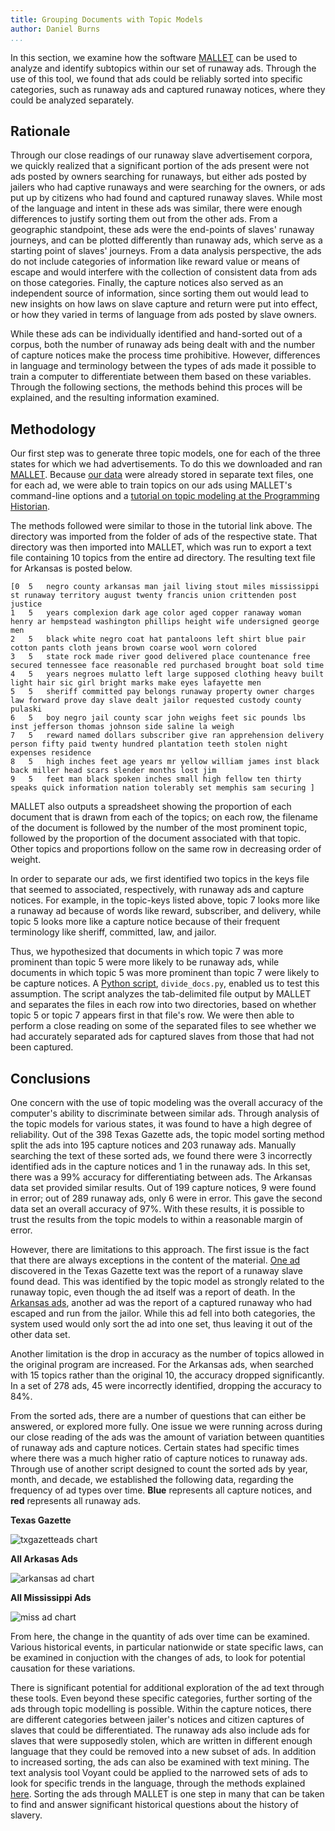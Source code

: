 ```yaml
---
title: Grouping Documents with Topic Models
author: Daniel Burns
...
```


In this section, we examine how the software [MALLET](http://mallet.cs.umass.edu) can be used to analyze and identify subtopics within our set of runaway ads. Through the use of this tool, we found that ads could be reliably sorted into specific categories, such as runaway ads and captured runaway notices, where they could be analyzed separately. 

## Rationale

Through our close readings of our runaway slave advertisement corpora, we quickly realized that a significant portion of the ads present were not ads posted by owners searching for runaways, but either ads posted by jailers who had captive runaways and were searching for the owners, or ads put up by citizens who had found and captured runaway slaves. While most of the language and intent in these ads was similar, there were enough differences to justify sorting them out from the other ads.  From a geographic standpoint, these ads were the end-points of slaves' runaway journeys, and can be plotted differently than runaway ads, which serve as a starting point of slaves' journeys.  From a data analysis perspective, the ads do not include categories of information like reward value or means of escape and would interfere with the collection of consistent data from ads on those categories.  Finally, the capture notices also served as an independent source of information, since sorting them out would lead to new insights on how laws on slave capture and return were put into effect, or how they varied in terms of language from ads posted by slave owners.

While these ads can be individually identified and hand-sorted out of a corpus, both the number of runaway ads being dealt with and the number of capture notices make the process time prohibitive.  However, differences in language and terminology between the types of ads made it possible to train a computer to differentiate between them based on these variables.  Through the following sections, the methods behind this proces will be explained, and the resulting information examined.

## Methodology

Our first step was to generate three topic models, one for each of the three states for which we had advertisements. To do this we downloaded and ran [MALLET](http://mallet.cs.umass.edu). Because [our data](index.html#our-data) were already stored in separate text files, one for each ad, we were able to train topics on our ads using MALLET's command-line options and a [tutorial on topic modeling at the Programming Historian](http://programminghistorian.org/lessons/topic-modeling-and-mallet).

The methods followed were similar to those in the tutorial link above.  The directory was imported from the folder of ads of the respective state.  That directory was then imported into MALLET, which was run to export a text file containing 10 topics from the entire ad directory.  The resulting text file for Arkansas is posted below.

`````
[0	5	negro county arkansas man jail living stout miles mississippi st runaway territory august twenty francis union crittenden post justice 
1	5	years complexion dark age color aged copper ranaway woman henry ar hempstead washington phillips height wife undersigned george men 
2	5	black white negro coat hat pantaloons left shirt blue pair cotton pants cloth jeans brown coarse wool worn colored 
3	5	state rock made river good delivered place countenance free secured tennessee face reasonable red purchased brought boat sold time 
4	5	years negroes mulatto left large supposed clothing heavy built light hair sic girl bright marks make eyes lafayette men 
5	5	sheriff committed pay belongs runaway property owner charges law forward prove day slave dealt jailor requested custody county pulaski 
6	5	boy negro jail county scar john weighs feet sic pounds lbs inst jefferson thomas johnson side saline la weigh 
7	5	reward named dollars subscriber give ran apprehension delivery person fifty paid twenty hundred plantation teeth stolen night expenses residence 
8	5	high inches feet age years mr yellow william james inst black back miller head scars slender months lost jim 
9	5	feet man black spoken inches small high fellow ten thirty speaks quick information nation tolerably set memphis sam securing ]
`````
MALLET also outputs a spreadsheet showing the proportion of each document that is drawn from each of the topics; on each row, the filename of the document is followed by the number of the most prominent topic, followed by the proportion of the document associated with that topic. Other topics and proportions follow on the same row in decreasing order of weight.

In order to separate our ads, we first identified two topics in the keys file that seemed to associated, respectively, with runaway ads and capture notices. For example, in the topic-keys listed above, topic 7 looks more like a runaway ad because of words like reward, subscriber, and delivery, while topic 5 looks more like a capture notice because of their frequent terminology like sheriff, committed, law, and jailor.

Thus, we hypothesized that documents in which topic 7 was more prominent than topic 5 were more likely to be runaway ads, while documents in which topic 5 was more prominent than topic 7 were likely to be capture notices. A [Python script](https://github.com/ricedh/adparsers/blob/master/divide_docs.py), `divide_docs.py`, enabled us to test this assumption. The script analyzes the tab-delimited file output by MALLET and separates the files in each row into two directories, based on whether topic 5 or topic 7 appears first in that file's row. We were then able to perform a close reading on some of the separated files to see whether we had accurately separated ads for captured slaves from those that had not been captured.

## Conclusions

One concern with the use of topic modeling was the overall accuracy of the computer's ability to discriminate between similar ads.  Through analysis of the topic models for various states, it was found to have a high degree of reliability.  Out of the 398 Texas Gazette ads, the topic model sorting method split the ads into 195 capture notices and 203 runaway ads.  Manually searching the text of these sorted ads, we found there were 3 incorrectly identified ads in the capture notices and 1 in the runaway ads.  In this set, there was a 99% accuracy for differentiating between ads.  The Arkansas data set provided similar results.  Out of 199 capture notices, 9 were found in error; out of 289 runaway ads, only 6 were in error.  This gave the second data set an overall accuracy of 97%.  With these results, it is possible to trust the results from the topic models to within a reasonable margin of error.

However, there are limitations to this approach.  The first issue is the fact that there are always exceptions in the content of the material.  [One ad](http://texashistory.unt.edu/ark:/67531/metapth81420/m1/3/zoom/?zoom=5&lat=6160&lon=744&layers=BT) discovered in the Texas Gazette text was the report of a runaway slave found dead.  This was identified by the topic model as strongly related to the runaway topic, even though the ad itself was a report of death.  In the [Arkansas ads](http://aquila.usm.edu/cgi/viewcontent.cgi?article=1000&context=drs), another ad was the report of a captured runaway who had escaped and run from the jailor.  While this ad fell into both categories, the system used would only sort the ad into one set, thus leaving it out of the other data set.

Another limitation is the drop in accuracy as the number of topics allowed in the original program are increased.  For the Arkansas ads, when searched with 15 topics rather than the original 10, the accuracy dropped significantly.  In a set of 278 ads, 45 were incorrectly identified, dropping the accuracy to 84%.

From the sorted ads, there are a number of questions that can either be answered, or explored more fully.  One issue we were running across during our close reading of the ads was the amount of variation between quantities of runaway ads and capture notices.  Certain states had specific times where there was a much higher ratio of capture notices to runaway ads.  Through use of another script designed to count the sorted ads by year, month, and decade, we established the following data, regarding the frequency of ad types over time.
**Blue** represents all capture notices, and **red** represents all runaway ads.

**Texas Gazette**

![txgazetteads chart](https://cloud.githubusercontent.com/assets/6432995/2812708/040ac072-ce6a-11e3-9876-00e76ad67479.png)

**All Arkasas Ads**

![arkansas ad chart](https://cloud.githubusercontent.com/assets/6432995/2812710/2618ce02-ce6a-11e3-97a1-82e6e7b95816.jpg)

**All Mississippi Ads**

![miss ad chart](https://cloud.githubusercontent.com/assets/6432995/2812711/33733b5a-ce6a-11e3-9118-b1fce3d1e887.png)

From here, the change in the quantity of ads over time can be examined.  Various historical events, in particular nationwide or state specific laws, can be examined in conjuction with the changes of ads, to look for potential causation for these variations.

There is significant potential for additional exploration of the ad text through these tools.  Even beyond these specific categories, further sorting of the ads through topic modelling is possible.  Within the capture notices, there are different categories between jailer's notices and citizen captures of slaves that could be differentiated.  The runaway ads also include ads for slaves that were supposedly stolen, which are written in different enough language that they could be removed into a new subset of ads.  In addition to increased sorting, the ads can also be examined with text mining.  The text analysis tool Voyant could be applied to the narrowed sets of ads to look for specific trends in the language, through the methods explained [here](http://ricedh.github.io/02-voyant.html).  Sorting the ads through MALLET is one step in many that can be taken to find and answer significant historical questions about the history of slavery.    
